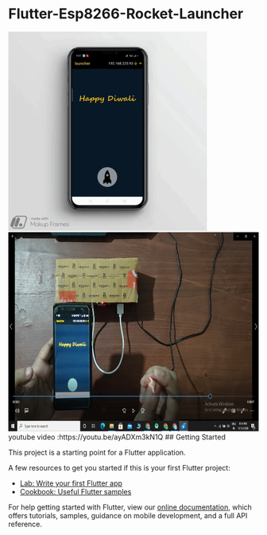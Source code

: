 # Flutter-Esp8266-Rocket-Launcher
<img src="/screenshot/appscreen.gif" Height="400" >

<img src="/screenshot/circuit.png" Height="400" >
youtube video :https://youtu.be/ayADXm3kN1Q
## Getting Started

This project is a starting point for a Flutter application.

A few resources to get you started if this is your first Flutter project:

- [Lab: Write your first Flutter app](https://flutter.dev/docs/get-started/codelab)
- [Cookbook: Useful Flutter samples](https://flutter.dev/docs/cookbook)

For help getting started with Flutter, view our
[online documentation](https://flutter.dev/docs), which offers tutorials,
samples, guidance on mobile development, and a full API reference.
